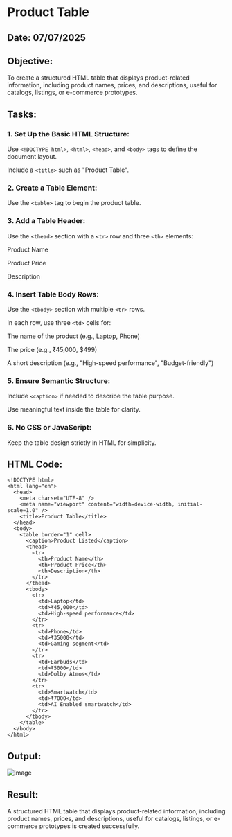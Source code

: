 # Product Table
## Date: 07/07/2025
## Objective:

To create a structured HTML table that displays product-related information, including product names, prices, and descriptions, useful for catalogs, listings, or e-commerce prototypes.

## Tasks:

### 1. Set Up the Basic HTML Structure:

Use ```<!DOCTYPE html>```, ```<html>```, ```<head>```, and ```<body>``` tags to define the document layout.

Include a ```<title>``` such as "Product Table".

### 2. Create a Table Element:

Use the ```<table>``` tag to begin the product table.

### 3. Add a Table Header:

Use the ```<thead>``` section with a ```<tr>``` row and three ```<th>``` elements:

Product Name

Product Price

Description

### 4. Insert Table Body Rows:

Use the ```<tbody>``` section with multiple ```<tr>``` rows.

In each row, use three ```<td>``` cells for:

The name of the product (e.g., Laptop, Phone)

The price (e.g., ₹45,000, $499)

A short description (e.g., "High-speed performance", "Budget-friendly")

### 5. Ensure Semantic Structure:

Include ```<caption>``` if needed to describe the table purpose.

Use meaningful text inside the table for clarity.

### 6. No CSS or JavaScript:

Keep the table design strictly in HTML for simplicity.
## HTML Code:
```
<!DOCTYPE html>
<html lang="en">
  <head>
    <meta charset="UTF-8" />
    <meta name="viewport" content="width=device-width, initial-scale=1.0" />
    <title>Product Table</title>
  </head>
  <body>
    <table border="1" cell>
      <caption>Product Listed</caption>
      <thead>
        <tr>
          <th>Product Name</th>
          <th>Product Price</th>
          <th>Description</th>
        </tr>
      </thead>
      <tbody>
        <tr>
          <td>Laptop</td>
          <td>₹45,000</td>
          <td>High-speed performance</td>
        </tr>
        <tr>
          <td>Phone</td>
          <td>₹35000</td>
          <td>Gaming segment</td>
        </tr>
        <tr>
          <td>Earbuds</td>
          <td>₹5000</td>
          <td>Dolby Atmos</td>
        </tr>
        <tr>
          <td>Smartwatch</td>
          <td>₹7000</td>
          <td>AI Enabled smartwatch</td>
        </tr>
      </tbody>
    </table>
  </body>
</html>
```

## Output:
![image](https://github.com/user-attachments/assets/455337cd-b2f8-46dd-ae59-fc60f2c66521)

## Result:
A structured HTML table that displays product-related information, including product names, prices, and descriptions, useful for catalogs, listings, or e-commerce prototypes is created successfully.
